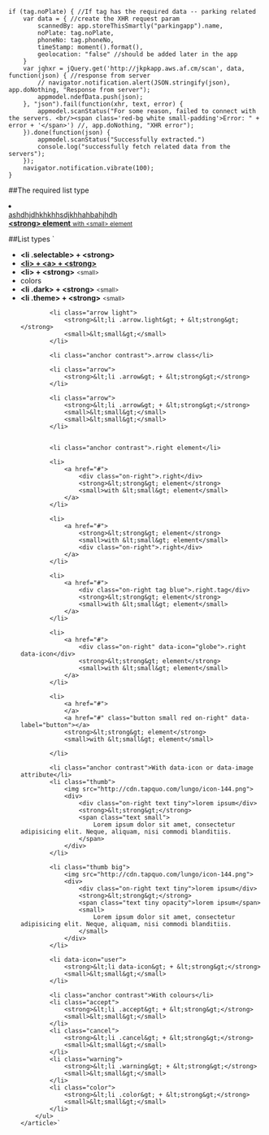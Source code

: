     if (tag.noPlate) { //If tag has the required data -- parking related
        var data = { //create the XHR request param
            scannedBy: app.storeThisSmartly("parkingapp").name,
            noPlate: tag.noPlate,
            phoneNo: tag.phoneNo,
            timeStamp: moment().format(),
            geolocation: "false" //should be added later in the app
        }
        var jqhxr = jQuery.get('http://jkpkapp.aws.af.cm/scan', data, function(json) { //response from server
            // navigator.notification.alert(JSON.stringify(json), app.doNothing, "Response from server");
            appmodel.ndefData.push(json);
        }, "json").fail(function(xhr, text, error) {
            appmodel.scanStatus("For some reason, failed to connect with the servers. <br/><span class='red-bg white small-padding'>Error: " + error + '</span>') //, app.doNothing, "XHR error");
        }).done(function(json) {
            appmodel.scanStatus("Successfully extracted.")
            console.log("successfully fetch related data from the servers");
        });
        navigator.notification.vibrate(100);
    }

 ##The required list type
    <li>
        <a href="#">
            <div class="on-right button bck blue text large bold padding white radius">ashdhjdhkhkhhsdjkhhahbahjhdh</div>
            <strong>&lt;strong&gt; element</strong>
            <small>with &lt;small&gt; element</small>
        </a>
    </li>

##List types
    `<article id="list-indented" class="list scroll active">
        <ul>
            <li class="selectable">
                <strong>&lt;li .selectable&gt; + &lt;strong&gt;</strong>
            </li>
            <li>
                <a href="#">
                    <strong>&lt;li&gt; + &lt;a&gt; + &lt;strong&gt;</strong>
                </a>
            </li>
            <li>
                <strong>&lt;li&gt; + &lt;strong&gt;</strong>
                <small>&lt;small&gt;</small>
            </li>
            <li class="anchor contrast">colors</li>
            <li class="dark">
                <strong>&lt;li .dark&gt; + &lt;strong&gt;</strong>
                <small>&lt;small&gt;</small>
            </li>
            <li class="green">
                <strong>&lt;li .theme&gt; + &lt;strong&gt;</strong>
                <small>&lt;small&gt;</small>
            </li>

            <li class="arrow light">
                <strong>&lt;li .arrow.light&gt; + &lt;strong&gt;</strong>
                <small>&lt;small&gt;</small>
            </li>

            <li class="anchor contrast">.arrow class</li>

            <li class="arrow">
                <strong>&lt;li .arrow&gt; + &lt;strong&gt;</strong>
            </li>

            <li class="arrow">
                <strong>&lt;li .arrow&gt; + &lt;strong&gt;</strong>
                <small>&lt;small&gt;</small>
                <small>&lt;small&gt;</small>
            </li>


            <li class="anchor contrast">.right element</li>

            <li>
                <a href="#">
                    <div class="on-right">.right</div>
                    <strong>&lt;strong&gt; element</strong>
                    <small>with &lt;small&gt; element</small>
                </a>
            </li>

            <li>
                <a href="#">
                    <strong>&lt;strong&gt; element</strong>
                    <small>with &lt;small&gt; element</small>
                    <div class="on-right">.right</div>
                </a>
            </li>

            <li>
                <a href="#">
                    <div class="on-right tag blue">.right.tag</div>
                    <strong>&lt;strong&gt; element</strong>
                    <small>with &lt;small&gt; element</small>
                </a>
            </li>

            <li>
                <a href="#">
                    <div class="on-right" data-icon="globe">.right data-icon</div>
                    <strong>&lt;strong&gt; element</strong>
                    <small>with &lt;small&gt; element</small>
                </a>
            </li>

            <li>
                <a href="#">
                </a>
                <a href="#" class="button small red on-right" data-label="button"></a>
                <strong>&lt;strong&gt; element</strong>
                <small>with &lt;small&gt; element</small>

            </li>

            <li class="anchor contrast">With data-icon or data-image attribute</li>
            <li class="thumb">
                <img src="http://cdn.tapquo.com/lungo/icon-144.png">
                <div>
                    <div class="on-right text tiny">lorem ipsum</div>
                    <strong>&lt;strong&gt;</strong>
                    <span class="text small">
                        Lorem ipsum dolor sit amet, consectetur adipisicing elit. Neque, aliquam, nisi commodi blanditiis.
                    </span>
                </div>
            </li>

            <li class="thumb big">
                <img src="http://cdn.tapquo.com/lungo/icon-144.png">
                <div>
                    <div class="on-right text tiny">lorem ipsum</div>
                    <strong>&lt;strong&gt;</strong>
                    <span class="text tiny opacity">lorem ipsum</span>
                    <small>
                        Lorem ipsum dolor sit amet, consectetur adipisicing elit. Neque, aliquam, nisi commodi blanditiis.
                    </small>
                </div>
            </li>

            <li data-icon="user">
                <strong>&lt;li data-icon&gt; + &lt;strong&gt;</strong>
                <small>&lt;small&gt;</small>
            </li>

            <li class="anchor contrast">With colours</li>
            <li class="accept">
                <strong>&lt;li .accept&gt; + &lt;strong&gt;</strong>
                <small>&lt;small&gt;</small>
            </li>
            <li class="cancel">
                <strong>&lt;li .cancel&gt; + &lt;strong&gt;</strong>
                <small>&lt;small&gt;</small>
            </li>
            <li class="warning">
                <strong>&lt;li .warning&gt; + &lt;strong&gt;</strong>
                <small>&lt;small&gt;</small>
            </li>
            <li class="color">
                <strong>&lt;li .color&gt; + &lt;strong&gt;</strong>
                <small>&lt;small&gt;</small>
            </li>
        </ul>
    </article>`